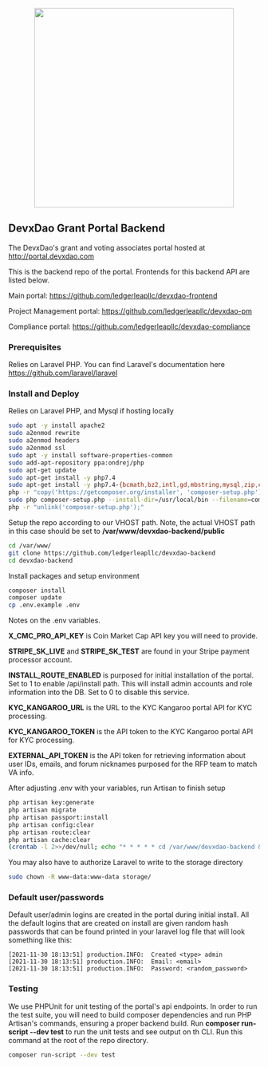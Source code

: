 <p align="center" padding-top="100">
	<img src="https://ledgerleap.com/web/images/devxdao-logo.png" width="400">
</p>

## DevxDao Grant Portal Backend

The DevxDao's grant and voting associates portal hosted at http://portal.devxdao.com

This is the backend repo of the portal. Frontends for this backend API are listed below.

Main portal: https://github.com/ledgerleapllc/devxdao-frontend

Project Management portal: https://github.com/ledgerleapllc/devxdao-pm

Compliance portal: https://github.com/ledgerleapllc/devxdao-compliance

### Prerequisites

Relies on Laravel PHP. You can find Laravel's documentation here https://github.com/laravel/laravel

### Install and Deploy

Relies on Laravel PHP, and Mysql if hosting locally

```bash
sudo apt -y install apache2
sudo a2enmod rewrite
sudo a2enmod headers
sudo a2enmod ssl
sudo apt -y install software-properties-common
sudo add-apt-repository ppa:ondrej/php
sudo apt-get update
sudo apt-get install -y php7.4
sudo apt-get install -y php7.4-{bcmath,bz2,intl,gd,mbstring,mysql,zip,common,curl,xml}
php -r "copy('https://getcomposer.org/installer', 'composer-setup.php');"
sudo php composer-setup.php --install-dir=/usr/local/bin --filename=composer
php -r "unlink('composer-setup.php');"
```

Setup the repo according to our VHOST path. Note, the actual VHOST path in this case should be set to **/var/www/devxdao-backend/public**

```bash
cd /var/www/
git clone https://github.com/ledgerleapllc/devxdao-backend
cd devxdao-backend
```

Install packages and setup environment

```bash
composer install
composer update
cp .env.example .env
```

Notes on the .env variables.

**X_CMC_PRO_API_KEY** is Coin Market Cap API key you will need to provide.

**STRIPE_SK_LIVE** and **STRIPE_SK_TEST** are found in your Stripe payment processor account.

**INSTALL_ROUTE_ENABLED** is purposed for initial installation of the portal. Set to 1 to enable /api/install path. This will install admin accounts and role information into the DB. Set to 0 to disable this service.

**KYC_KANGAROO_URL** is the URL to the KYC Kangaroo portal API for KYC processing.

**KYC_KANGAROO_TOKEN** is the API token to the KYC Kangaroo portal API for KYC processing.

**EXTERNAL_API_TOKEN** is the API token for retrieving information about user IDs, emails, and forum nicknames purposed for the RFP team to match VA info.

After adjusting .env with your variables, run Artisan to finish setup

```bash
php artisan key:generate
php artisan migrate
php artisan passport:install
php artisan config:clear
php artisan route:clear
php artisan cache:clear
(crontab -l 2>>/dev/null; echo "* * * * * cd /var/www/devxdao-backend && php artisan schedule:run >> /dev/null 2>&1") | crontab -
```

You may also have to authorize Laravel to write to the storage directory

```bash
sudo chown -R www-data:www-data storage/
```

### Default user/passwords

Default user/admin logins are created in the portal during initial install. 
All the default logins that are created on install are given random hash passwords that can be found printed in your laravel log file that will look something like this:

```
[2021-11-30 18:13:51] production.INFO:  Created <type> admin
[2021-11-30 18:13:51] production.INFO:  Email: <email>
[2021-11-30 18:13:51] production.INFO:  Password: <random_password>
```

### Testing

We use PHPUnit for unit testing of the portal's api endpoints. In order to run the test suite, you will need to build composer dependencies and run PHP Artisan's commands, ensuring a proper backend build. Run **composer run-script --dev test** to run the unit tests and see output on th CLI. Run this command at the root of the repo directory.

```bash
composer run-script --dev test
```